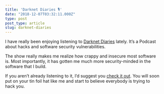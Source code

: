 ```yaml
---
title: 'Darknet Diaries 🎙'
date: "2018-12-07T03:32:11.000Z"
type: post 
post_type: article
slug: darknet-diaries
---
```

I have really been enjoying listening to [Darknet Diaries](https://darknetdiaries.com/) lately. It’s a Podcast about hacks and software security vulnerabilities. 

The show really makes me realize how crappy and insecure most software is. Most importantly, it has gotten me much more security-minded in the software that I build. 

If you aren’t already listening to it, I’d suggest you [check it out](https://darknetdiaries.com/). You will soon put on your tin foil hat like me and start to believe everybody is trying to hack you. 

